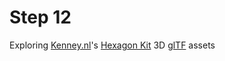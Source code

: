 # Step 12

Exploring [Kenney.nl][]'s [Hexagon Kit][] 3D [glTF][] assets

[glTF]: https://en.wikipedia.org/wiki/GlTF
[Hexagon Kit]: https://kenney.nl/assets/hexagon-kit
[Kenney.nl]: https://kenney.nl/
